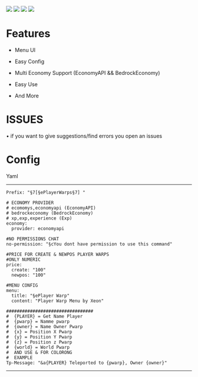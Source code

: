 [![](https://poggit.pmmp.io/shield.state/PlayerWarpsUI)](https://poggit.pmmp.io/p/PlayerWarpsUI)
<a href="https://poggit.pmmp.io/p/PlayerWarpsUI"><img src="https://poggit.pmmp.io/shield.state/PlayerWarpsUI"></a>
[![](https://poggit.pmmp.io/shield.dl.total/PlayerWarpsUI)](https://poggit.pmmp.io/p/PlayerWarpsUI)
<a href="https://poggit.pmmp.io/p/PlayerWarpsUI"><img src="https://poggit.pmmp.io/shield.dl.total/PlayerWarpsUI"></a>

# Features

- Menu UI

- Easy Config

- Multi Economy Support (EconomyAPI && BedrockEconomy)

- Easy Use

- And More

# ISSUES


• if you want to give suggestions/find errors you open an issues


# Config

Yaml

---

```#PREFIX MESSAGE
Prefix: "§7[§ePlayerWarps§7] "

# ECONOMY PROVIDER
# ecomomys,economyapi (EconomyAPI)
# bedrockeconomy (BedrockEconomy)
# xp,exp,experience (Exp)
economy:
  provider: economyapi
  
#NO PERMISSIONS CHAT
no-permission: "§cYou dont have permission to use this command"

#PRICE FOR CREATE & NEWPOS PLAYER WARPS
#ONLY NUMERIC
price:
  create: "100"
  newpos: "100"
  
#MENU CONFIG
menu:
  title: "§ePlayer Warp"
  content: "Player Warp Menu by Xeon"
  
#################################
#  {PLAYER} = Get Name Player
#  {pwarp} = Namme pwarp
#  {owner} = Name Owner Pwarp
#  {x} = Position X Pwarp
#  {y} = Position Y Pwarp
#  {z} = Position z Pwarp
#  {world} = World Pwarp
#  AND USE & FOR COLORONG
#  EXAMPLE
Tp-Message: "&a{PLAYER} Teleported to {pwarp}, Owner {owner}"
```

---
